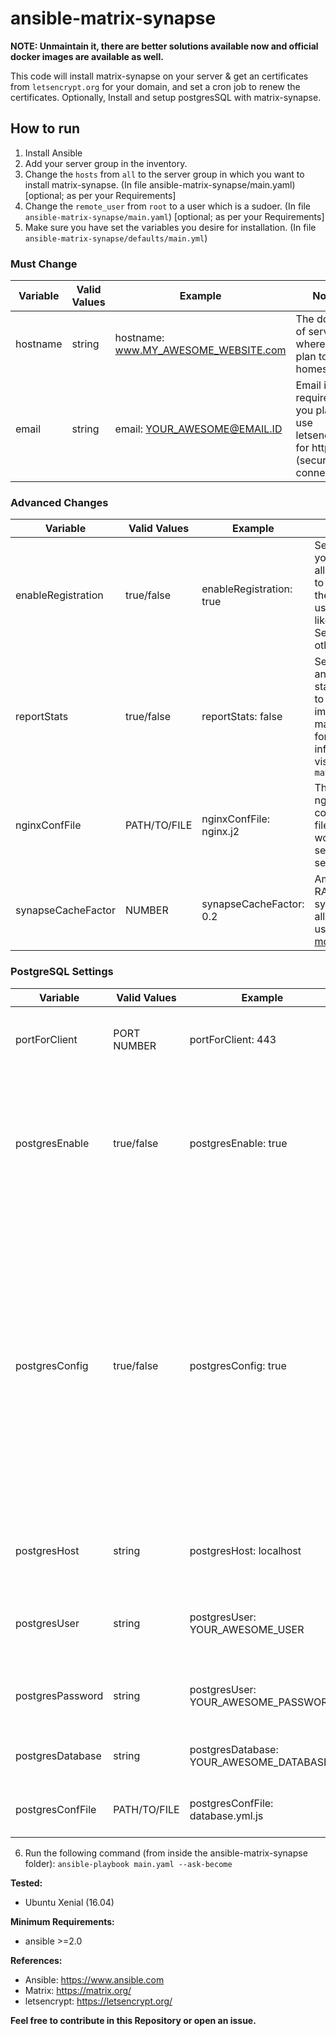 # ansible-matrix-synapse

**NOTE: Unmaintain it, there are better solutions available now and official docker images are available as well.**

This code will install matrix-synapse on your server & get an certificates from `letsencrypt.org` for your domain, and set a cron job to renew the certificates.
Optionally, Install and setup postgresSQL with matrix-synapse.

## How to run
  1. Install Ansible
  2. Add your server group in the inventory.
  3. Change the `hosts` from `all` to the server group in which you want to install matrix-synapse. (In file ansible-matrix-synapse/main.yaml) [optional; as per your Requirements]
  4. Change the `remote_user` from `root` to a user which is a sudoer. (In file `ansible-matrix-synapse/main.yaml`) [optional; as per your Requirements]
  5. Make sure you have set the variables you desire for installation. (In file `ansible-matrix-synapse/defaults/main.yml`)
### Must Change
| Variable  | Valid Values | Example | Note |
| ------------- | ------------- | ------------- | ------------- |
| hostname | string | hostname: www.MY_AWESOME_WEBSITE.com | The domain of server where you plan to set homeserver |
| email | string | email: YOUR_AWESOME@EMAIL.ID | Email is required if you plan to use letsencrypt for https (secure) connection |
### Advanced Changes
| Variable  | Valid Values | Example | Note |
| ------------- | ------------- | ------------- | ------------- |
| enableRegistration |  true/false | enableRegistration: true | Set to `true` if you plan to allow users to register themselves using riot.im like clients, Set `false` otherwise |
| reportStats  | true/false | reportStats: false | Send anonymous stats report to help improve matrix code, for more information visit: `matrix.org` |
| nginxConfFile | PATH/TO/FILE | nginxConfFile: nginx.j2  | This is the nginx configuration file that would be send to the server |
| synapseCacheFactor |  NUMBER | synapseCacheFactor: 0.2 | Amount of RAM matrix-synapse is allowed to use, [read more](https://github.com/matrix-org/synapse#help-synapse-eats-all-my-ram) |
### PostgreSQL Settings
| Variable  | Valid Values | Example | Note |
| ------------- | ------------- | ------------- | ------------- |
| portForClient |  PORT NUMBER | portForClient: 443 | You'll use this port on your domain for your homeserver |
| postgresEnable |  true/false | postgresEnable: true | Set this `true` if you want to use postgreSQL as your database management system and `false` if you plan to use SQLite |
| postgresConfig |  true/false | postgresConfig: true | Set this `true` if you want to setup postgreSQL on the same server and `false` if you have a different database server already setup and you just want to setup Matrix with the host, user, password and database name of the database server |
| postgresHost |  string | postgresHost: localhost | Host Address for your database Server |
| postgresUser |  string | postgresUser: YOUR_AWESOME_USER | This will be the postgresSQL Role/User of your Database |
| postgresPassword |  string | postgresUser: YOUR_AWESOME_PASSWORD | This will be the Password of your Role/User |
| postgresDatabase |  string | postgresDatabase: YOUR_AWESOME_DATABASE | This will be the main database for matrix |
| postgresConfFile |  PATH/TO/FILE | postgresConfFile: database.yml.js | This is the settings file to enable postgreSQL |

  6. Run the following command (from inside the ansible-matrix-synapse folder): `ansible-playbook main.yaml --ask-become`

**Tested:**
- Ubuntu Xenial (16.04)

**Minimum Requirements:**
- ansible >=2.0

**References:**
- Ansible: https://www.ansible.com
- Matrix: https://matrix.org/
- letsencrypt: https://letsencrypt.org/

**Feel free to contribute in this Repository or open an issue.**
